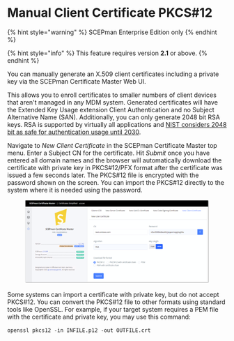 # Manual Client Certificate PKCS#12

{% hint style="warning" %}
SCEPman Enterprise Edition only
{% endhint %}

{% hint style="info" %}
This feature requires version **2.1** or above.
{% endhint %}

You can manually generate an X.509 client certificates including a private key via the SCEPman Certificate Master Web UI.

This allows you to enroll certificates to smaller numbers of client devices that aren't managed in any MDM system. Generated certificates will have the Extended Key Usage extension Client Authentication and no Subject Alternative Name (SAN). Additionally, you can only generate 2048 bit RSA keys. RSA is supported by virtually all applications and [NIST considers 2048 bit as safe for authentication usage until 2030](https://nvlpubs.nist.gov/nistpubs/SpecialPublications/NIST.SP.800-57pt1r5.pdf).

Navigate to _New Client Certificate_ in the SCEPman Certificate Master top menu. Enter a Subject CN for the certificate. Hit _Submit_ once you have entered all domain names and the browser will automatically download the certificate with private key in PKCS#12/PFX format after the certificate was issued a few seconds later. The PKCS#12 file is encrypted with the password shown on the screen. You can import the PKCS#12 directly to the system where it is needed using the password.

<figure><img src="../../.gitbook/assets/2023-09-07 14_28_16-SCEPman Certificate Master.png" alt=""><figcaption></figcaption></figure>

Some systems can import a certificate with private key, but do not accept PKCS#12. You can convert the PKCS#12 file to other formats using standard tools like OpenSSL. For example, if your target system requires a PEM file with the certificate and private key, you may use this command:

```shell
openssl pkcs12 -in INFILE.p12 -out OUTFILE.crt
```
